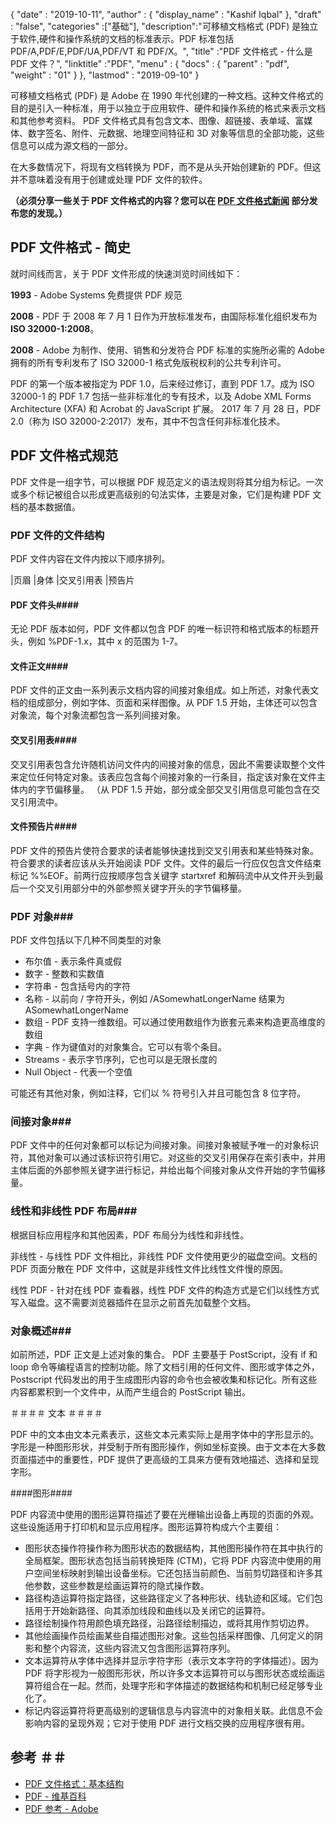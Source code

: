 {
  "date" : "2019-10-11",
  "author" : {
    "display_name" : "Kashif Iqbal"
},
  "draft" : "false",
  "categories" :["基础"],
  "description":"可移植文档格式 (PDF) 是独立于软件,硬件和操作系统的文档的标准表示。PDF 标准包括 PDF/A,PDF/E,PDF/UA,PDF/VT 和 PDF/X。",
  "title" :"PDF 文件格式 - 什么是 PDF 文件？",
  "linktitle" :"PDF",
  "menu" : {
    "docs" : {
      "parent" : "pdf",
      "weight" : "01"
}
},
  "lastmod" : "2019-09-10"
}

可移植文档格式 (PDF) 是 Adobe 在 1990 年代创建的一种文档。这种文件格式的目的是引入一种标准，用于以独立于应用软件、硬件和操作系统的格式来表示文档和其他参考资料。 PDF 文件格式具有包含文本、图像、超链接、表单域、富媒体、数字签名、附件、元数据、地理空间特征和 3D 对象等信息的全部功能，这些信息可以成为源文档的一部分。

在大多数情况下，将现有文档转换为 PDF，而不是从头开始创建新的 PDF。但这并不意味着没有用于创建或处理 PDF 文件的软件。

**（必须分享一些关于 PDF 文件格式的内容？您可以在 [PDF 文件格式新闻](https://news.fileformat.com/t/PDF) 部分发布您的发现。）**

## PDF 文件格式 - 简史

就时间线而言，关于 PDF 文件形成的快速浏览时间线如下：

**1993** - Adobe Systems 免费提供 PDF 规范

**2008** - PDF 于 2008 年 7 月 1 日作为开放标准发布，由国际标准化组织发布为 **ISO 32000-1:2008**。

**2008** - Adobe 为制作、使用、销售和分发符合 PDF 标准的实施所必需的 Adobe 拥有的所有专利发布了 ISO 32000-1 格式免版税权利的公共专利许可。

PDF 的第一个版本被指定为 PDF 1.0，后来经过修订，直到 PDF 1.7。成为 ISO 32000-1 的 PDF 1.7 包括一些非标准化的专有技术，以及 Adobe XML Forms Architecture (XFA) 和 Acrobat 的 JavaScript 扩展。 2017 年 7 月 28 日，PDF 2.0（称为 ISO 32000-2:2017）发布，其中不包含任何非标准化技术。

## PDF 文件格式规范

PDF 文件是一组字节，可以根据 PDF 规范定义的语法规则将其分组为标记。一次或多个标记被组合以形成更高级别的句法实体，主要是对象，它们是构建 PDF 文档的基本数据值。

### PDF 文件的文件结构

PDF 文件内容在文件内按以下顺序排列。

|页眉
|身体
|交叉引用表
|预告片

#### PDF 文件头####

无论 PDF 版本如何，PDF 文件都以包含 PDF 的唯一标识符和格式版本的标题开头，例如 %PDF-1.x，其中 x 的范围为 1-7。

#### 文件正文####

PDF 文件的正文由一系列表示文档内容的间接对象组成。如上所述，对象代表文档的组成部分，例如字体、页面和采样图像。从 PDF 1.5 开始，主体还可以包含对象流，每个对象流都包含一系列间接对象。

#### 交叉引用表####

交叉引用表包含允许随机访问文件内的间接对象的信息，因此不需要读取整个文件来定位任何特定对象。该表应包含每个间接对象的一行条目，指定该对象在文件主体内的字节偏移量。 （从 PDF 1.5 开始，部分或全部交叉引用信息可能包含在交叉引用流中。

#### 文件预告片####

PDF 文件的预告片使符合要求的读者能够快速找到交叉引用表和某些特殊对象。符合要求的读者应该从头开始阅读 PDF 文件。文件的最后一行应仅包含文件结束标记 %%EOF。前两行应按顺序包含关键字 startxref 和解码流中从文件开头到最后一个交叉引用部分中的外部参照关键字开头的字节偏移量。

### PDF 对象###

PDF 文件包括以下几种不同类型的对象

* 布尔值 - 表示条件真或假
* 数字 - 整数和实数值
* 字符串 - 包含括号内的字符
* 名称 - 以前向 / 字符开头，例如 /ASomewhatLongerName 结果为 ASomewhatLongerName
* 数组 - PDF 支持一维数组。可以通过使用数组作为嵌套元素来构造更高维度的数组
* 字典 - 作为键值对的对象集合。它可以有零个条目。
* Streams - 表示字节序列，它也可以是无限长度的
* Null Object - 代表一个空值

可能还有其他对象，例如注释，它们以 % 符号引入并且可能包含 8 位字符。

### 间接对象###

PDF 文件中的任何对象都可以标记为间接对象。间接对象被赋予唯一的对象标识符，其他对象可以通过该标识符引用它。对这些的交叉引用保存在索引表中，并用主体后面的外部参照关键字进行标记，并给出每个间接对象从文件开始的字节偏移量。

### 线性和非线性 PDF 布局###

根据目标应用程序和其他因素，PDF 布局分为线性和非线性。

非线性 - 与线性 PDF 文件相比，非线性 PDF 文件使用更少的磁盘空间。文档的 PDF 页面分散在 PDF 文件中，这就是非线性文件比线性文件慢的原因。

线性 PDF - 针对在线 PDF 查看器，线性 PDF 文件的构造方式是它们以线性方式写入磁盘。这不需要浏览器插件在显示之前首先加载整个文档。

### 对象概述###

如前所述，PDF 正文是上述对象的集合。 PDF 主要基于 PostScript，没有 if 和 loop 命令等编程语言的控制功能。除了文档引用的任何文件、图形或字体之外，Postscript 代码发出的用于生成图形内容的命令也会被收集和标记化。所有这些内容都累积到一个文件中，从而产生组合的 PostScript 输出。

＃＃＃＃ 文本 ＃＃＃＃

PDF 中的文本由文本元素表示，这些文本元素实际上是用字体中的字形显示的。字形是一种图形形状，并受制于所有图形操作，例如坐标变换。由于文本在大多数页面描述中的重要性，PDF 提供了更高级的工具来方便有效地描述、选择和呈现字形。

####图形####

PDF 内容流中使用的图形运算符描述了要在光栅输出设备上再现的页面的外观。这些设施适用于打印机和显示应用程序。图形运算符构成六个主要组：

* 图形状态操作符操作称为图形状态的数据结构，其他图形操作符在其中执行的全局框架。图形状态包括当前转换矩阵 (CTM)，它将 PDF 内容流中使用的用户空间坐标映射到输出设备坐标。它还包括当前颜色、当前剪切路径和许多其他参数，这些参数是绘画运算符的隐式操作数。
* 路径构造运算符指定路径，这些路径定义了各种形状、线轨迹和区域。它们包括用于开始新路径、向其添加线段和曲线以及关闭它的运算符。
* 路径绘制操作符用颜色填充路径，沿路径绘制描边，或将其用作剪切边界。
* 其他绘画操作员绘画某些自描述图形对象。这些包括采样图像、几何定义的阴影和整个内容流，这些内容流又包含图形运算符序列。
* 文本运算符从字体中选择并显示字符字形（表示文本字符的字体描述）。因为 PDF 将字形视为一般图形形状，所以许多文本运算符可以与图形状态或绘画运算符组合在一起。然而，处理字形和字体描述的数据结构和机制已经足够专业化了。
* 标记内容运算符将更高级别的逻辑信息与内容流中的对象相关联。此信息不会影响内容的呈现外观；它对于使用 PDF 进行文档交换的应用程序很有用。

## 参考 ＃＃

* [PDF 文件格式：基本结构](https://resources.infosecinstitute.com/topics/hacking/pdf-file-format-basic-structure/)
* [PDF - 维基百科](https://en.wikipedia.org/wiki/PDF)
* [PDF 参考 - Adobe](https://www.adobe.com/devnet-apps/photoshop/fileformatashtml/)

